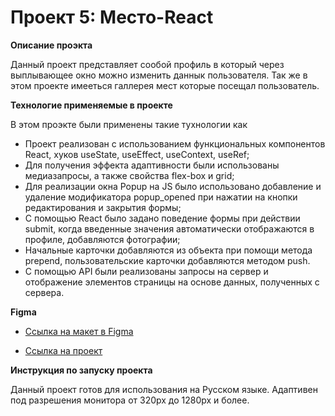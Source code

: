 # Проект 5: Место-React

**Описание проэкта**

Данный проект представляет сообой профиль в который через выплывающее окно можно изменить даннык пользователя. Так же в этом проекте имееться галлерея мест которые посещал пользователь.


**Технологие применяемые в проекте**

В этом проэкте были применены такие тухнологии как

* Проект реализован с использованием функциональных компонентов React, хуков useState, useEffect, useContext, useRef;
* Для получения эффекта адаптивности были использованы медиазапросы, а также свойства flex-box и grid;
* Для реализации окна Popup на JS было использовано добавление и удаление модификатора popup_opened при нажатии на кнопки редактирования и закрытия формы;
* С помощью React было задано поведение формы при действии submit, когда введенные значения автоматически отображаются в профиле, добавляются фотографии;
* Начальные карточки добавляются из объекта при помощи метода prepend, пользовательские карточки добавляются методом push.
* С помощью API были реализованы запросы на сервер и отображение элементов страницы на основе данных, полученных с сервера.


**Figma**

* [Ссылка на макет в Figma](https://www.figma.com/file/StZjf8HnoeLdiXS7dYrLAh/JavaScript.-Sprint-4?node-id=0%3A1)

* [Ссылка на проект](https://gamerthepro.github.io/mesto-react/)


**Инструкция по запуску проекта**

Данный проект готов для использования на Русском языке. Адаптивен под разрешения монитора от 320px до 1280px и более.
